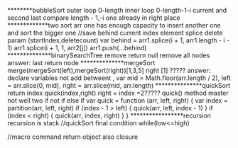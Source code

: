 ********bubbleSort
outer loop 0-length
inner loop 0-length-1-i current and second last compare length - 1,-i one already in right place
*************two sort arr one has enough capacity to insert another one and sort the bigger one
//save behind current index element splice delete param (startIndex,deletecount)
var behind = arr1.splice(i + 1, arr1.length - i - 1)
arr1.splice(i + 1, 1, arr2[j])
arr1.push(...behind)
**************binarySearchTree remove return null remove all nodes
answer: last return node
**************mergeSort
merge(mergeSort(left),mergeSort(right))[1,3,5] right [1]  ?????
answer: declare variables not add betweent ,
var mid = Math.floor(arr.length / 2),
        left = arr.slice(0, mid),
        right = arr.slice(mid, arr.length)
***************quickSort 
return index quick(index,right) right = index =2?????
quick() method master not well two if not if else if
var quick = function (arr, left, right) {
    var index = partition(arr, left, right)
    if (index - 1 > left) {
        quick(arr, left, index - 1)
    }
    if (index < right) {
        quick(arr, index, right)
    }
}
*****************recursion 
recursion is stack
//quickSort final condition while(low<=high)

//macro command return object also closure